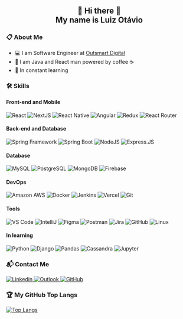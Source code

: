 <h2 align="center">👋 Hi there 👋<br/>My name is Luiz Otávio</h2>

<h3>📋 About Me</h3>
<ul>
  <li>💻 I am Software Engineer at <a href="https://outsmartdigital.com.br/" target="_blank">Outsmart Digital</a></li>
  <li>🚀 I am Java and React man powered by coffee ☕️</li>
  <li>📝 In constant learning</li>
</ul>

<h3>🛠 Skills</h3>
<h4>Front-end and Mobile</h4>
<span>
  <img alt="React" src="https://img.shields.io/badge/React.JS-149dca?style=for-the-badge&logoColor=white&logo=react"/>
  <img alt="NextJS" src="https://img.shields.io/badge/Next.JS-404D59?style=for-the-badge&logoColor=white&logo=nextdotjs"/>
  <img alt="React Native" src="https://img.shields.io/badge/React_Native-333333?style=for-the-badge&logoColor=61dafb&logo=react"/>
  <img alt="Angular" src="https://img.shields.io/badge/Angular-DD0031?style=for-the-badge&logoColor=white&logo=angular"/>
  <img alt="Redux" src="https://img.shields.io/badge/Redux-593D88?style=for-the-badge&logoColor=white&logo=redux"/>
  <img alt="React Router" src="https://img.shields.io/badge/React_Router-CA4245?style=for-the-badge&logoColor=white&logo=react-router"/>
</span>

<h4>Back-end and Database</h4>
<span>
  <img alt="Spring Framework" src="https://img.shields.io/badge/Spring-6cb52d?style=for-the-badge&logoColor=white&logo=spring"/>
  <img alt="Spring Boot" src="https://img.shields.io/badge/Spring_Boot-6DB33F?style=for-the-badge&logoColor=white&logo=springboot"/>
  <img alt="NodeJS" src="https://img.shields.io/badge/Node.JS-43853D?style=for-the-badge&logoColor=white&logo=nodedotjs"/>
  <img alt="Express.JS" src="https://img.shields.io/badge/Express.JS-404D59?style=for-the-badge&logoColor=white&logo=express"/>
</span>

<h4>Database</h4>
<span>
  <img alt="MySQL" src="https://img.shields.io/badge/MySQL-00000F?style=for-the-badge&logoColor=white&logo=mysql"/>
  <img alt="PostgreSQL" src="https://img.shields.io/badge/PostgreSQL-316192?style=for-the-badge&logoColor=white&logo=postgresql"/>
  <img alt="MongoDB" src="https://img.shields.io/badge/MongoDB-4EA94B?style=for-the-badge&logoColor=white&logo=mongodb"/>
  <img alt="Firebase" src="https://img.shields.io/badge/Firebase-F29D0C?style=for-the-badge&logoColor=white&logo=firebase"/>
</span>

<h4>DevOps</h4>
<span>
  <img alt="Amazon AWS" src="https://img.shields.io/badge/Amazon_AWS-232F3E?style=for-the-badge&logoColor=white&logo=amazon-aws"/>
  <img alt="Docker" src="https://img.shields.io/badge/Docker-2496ED?style=for-the-badge&logoColor=white&logo=docker"/>
  <img alt="Jenkins" src="https://img.shields.io/badge/Jenkins-D33833?style=for-the-badge&logoColor=white&logo=jenkins"/>
  <img alt="Vercel" src="https://img.shields.io/badge/Vercel-12100E?style=for-the-badge&logoColor=white&logo=vercel"/>
  <img alt="Git" src="https://img.shields.io/badge/Git-E34F26?style=for-the-badge&logoColor=white&logo=git"/>
</span>

<h4>Tools</h4>
<span>
  <img alt="VS Code" src="https://img.shields.io/badge/VS_Code-005ba4?style=for-the-badge&logoColor=white&logo=visual-studio-code"/>
  <img alt="IntelliJ" src="https://img.shields.io/badge/IntelliJ-12100E?style=for-the-badge&logoColor=white&logo=intellij-idea"/>
  <img alt="Figma" src="https://img.shields.io/badge/Figma-4F5156?style=for-the-badge&logoColor=white&logo=figma"/>
  <img alt="Postman" src="https://img.shields.io/badge/Postman-e05320?style=for-the-badge&logoColor=white&logo=postman"/>
  <img alt="Jira" src="https://img.shields.io/badge/Jira-0052cc?style=for-the-badge&logoColor=white&logo=jira"/>
  <img alt="GitHub" src="https://img.shields.io/badge/GitHub-100000?style=for-the-badge&logoColor=white&logo=github"/>
  <img alt="Linux" src="https://img.shields.io/badge/Linux-E34F26?style=for-the-badge&logoColor=black&logo=linux"/>
</span>

<h4>In learning</h4>
<span>
  <img alt="Python" src="https://img.shields.io/badge/Python-14354C?style=for-the-badge&logoColor=white&logo=python"/>
  <img alt="Django" src="https://img.shields.io/badge/Django-092E20?style=for-the-badge&logoColor=white&logo=django"/>
  <img alt="Pandas" src="https://img.shields.io/badge/Pandas-130654?style=for-the-badge&logoColor=white&logo=pandas"/>
  <img alt="Cassandra" src="https://img.shields.io/badge/Cassandra-1c81a0?style=for-the-badge&logoColor=white&logo=apache-cassandra"/>
  <img alt="Jupyter" src="https://img.shields.io/badge/Jupyter-e46e2e?style=for-the-badge&logoColor=white&logo=Jupyter"/>
</span>


<h3>📬 Contact Me</h3>
<span>
  <a target="_blank" href="https://www.linkedin.com/in/luiz-otavio-mendes">
    <img alt="Linkedin" src="https://img.shields.io/badge/luiz--otavio--mendes-0077B5?style=for-the-badge&logoColor=white&logo=Linkedin&link=https://www.linkedin.com/in/luiz-otavio-mendes"/>
  </a>
  <a target="_blank" href="mailto:lotavio18@hotmail.com">
    <img alt="Outlook" src="https://img.shields.io/badge/lotavio18@hotmail.com-0078D4?style=for-the-badge&logoColor=white&logo=microsoft-outlook&link=mailto:lotavio18@hotmail.com"/>
  </a>
  <a target="_blank" href="https://github.com/Luizhttps">
    <img alt="GitHub" src="https://img.shields.io/badge/Luizhttps-330F63?style=for-the-badge&label=Follow&logo=github&link=https://github.com/Luizhttps"/>
  </a>
</span>

<h3> 🏆 My GitHub Top Langs</h3>
<a target="_blank" href="https://github.com/Luizhttps">
  <img alt="Top Langs" src="https://github-readme-stats.vercel.app/api/top-langs/?username=Luizhttps&show_icons=true&theme=dracula&border=false&layout=compact"/>
</a>

